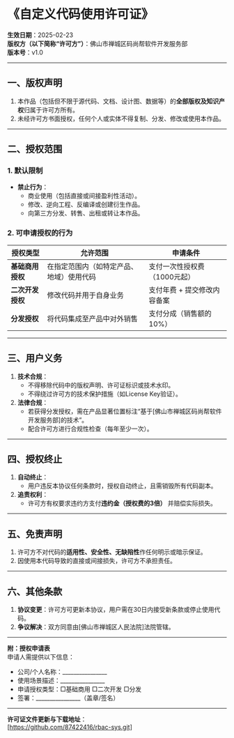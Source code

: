 # 《自定义代码使用许可证》

**生效日期**：2025-02-23  
**版权方（以下简称“许可方”）**：佛山市禅城区码尚帮软件开发服务部  
**版本号**：v1.0  

---

## **一、版权声明**
1. 本作品（包括但不限于源代码、文档、设计图、数据等）的**全部版权及知识产权**归属于许可方所有。
2. 未经许可方书面授权，任何个人或实体不得复制、分发、修改或使用本作品。

---

## **二、授权范围**
### **1. 默认限制**
- **禁止行为**：  
  - 商业使用（包括直接或间接盈利性活动）。  
  - 修改、逆向工程、反编译或创建衍生作品。  
  - 向第三方分发、转售、出租或转让本作品。  

### **2. 可申请授权的行为**
| **授权类型**       | **允许范围**                              | **申请条件**                     |
|--------------------|------------------------------------------|----------------------------------|
| **基础商用授权**   | 在指定范围内（如特定产品、地域）使用代码 | 支付一次性授权费（1000元起）       |
| **二次开发授权**   | 修改代码并用于自身业务                   | 支付年费 + 提交修改内容备案      |
| **分发授权**       | 将代码集成至产品中对外销售               | 支付分成（销售额的10%）          |

---

## **三、用户义务**
1. **技术合规**：  
   - 不得移除代码中的版权声明、许可证标识或技术水印。  
   - 不得绕过许可方的技术保护措施（如License Key验证）。  
2. **法律合规**：  
   - 若获得分发授权，需在产品显著位置标注“基于[佛山市禅城区码尚帮软件开发服务部]的技术”。  
   - 配合许可方进行合规性检查（每年至少一次）。  

---

## **四、授权终止**
1. **自动终止**：  
   - 用户违反本协议任何条款时，授权自动终止，且需销毁所有代码副本。  
2. **追责权利**：  
   - 许可方有权要求违约方支付**违约金（授权费的3倍）** 并赔偿实际损失。  

---

## **五、免责声明**
1. 许可方不对代码的**适用性、安全性、无缺陷性**作任何明示或暗示保证。  
2. 因使用本代码导致的直接或间接损失，许可方不承担责任。  

---

## **六、其他条款**
1. **协议变更**：许可方可更新本协议，用户需在30日内接受新条款或停止使用代码。  
2. **争议解决**：双方同意由[佛山市禅城区人民法院]法院管辖。  

---

**附：授权申请表**  
申请人需提供以下信息：  
- 公司/个人名称：________________  
- 使用场景描述：________________  
- 申请授权类型：□基础商用 □二次开发 □分发  
- 签署：________________（盖章/签名）  

---

**许可证文件更新与下载地址**：  
[https://github.com/87422416/rbac-sys.git]